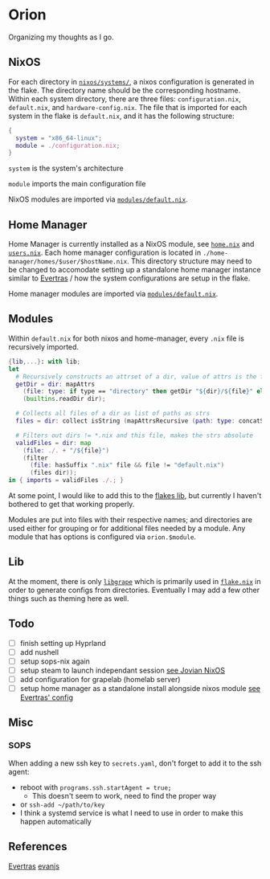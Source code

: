 # Orion

Organizing my thoughts as I go.

## NixOS

For each directory in [`nixos/systems/`](./nixos/systems), a nixos configuration is generated in the flake. The directory name should be the corresponding hostname. Within each system directory, there are three files: `configuration.nix`, `default.nix`, and `hardware-config.nix`. The file that is imported for each system in the flake is `default.nix`, and it has the following structure:

```nix
{
  system = "x86_64-linux";
  module = ./configuration.nix;
}
```

`system` is the system's architecture

`module` imports the main configuration file

NixOS modules are imported via [`modules/default.nix`](./nixos/modules/default.nix).

## Home Manager

Home Manager is currently installed as a NixOS module, see [`home.nix`](./nixos/modules/home.nix) and [`users.nix`](./nixos/modules/users.nix). Each home manager configuration is located in `./home-manager/homes/$user/$hostName.nix`. This directory structure may need to be changed to accomodate setting up a standalone home manager instance similar to [Evertras](https://github.com/Evertras/nix-systems) / how the system configurations are setup in the flake.

Home manager modules are imported via [`modules/default.nix`](./home-manager/modules/default.nix).

## Modules

Within `default.nix` for both nixos and home-manager, every `.nix` file is recursively imported.

```nix
{lib,...}: with lib;
let
  # Recursively constructs an attrset of a dir, value of attrs is the filetype
  getDir = dir: mapAttrs
    (file: type: if type == "directory" then getDir "${dir}/${file}" else type)
    (builtins.readDir dir);

  # Collects all files of a dir as list of paths as strs
  files = dir: collect isString (mapAttrsRecursive (path: type: concatStringsSep "/" path) (getDir dir));

  # Filters out dirs != *.nix and this file, makes the strs absolute
  validFiles = dir: map
    (file: ./. + "/${file}")
    (filter
      (file: hasSuffix ".nix" file && file != "default.nix")
      (files dir));
in { imports = validFiles ./.; }
```

At some point, I would like to add this to the [flakes lib](./lib/grapelib/default.nix), but currently I haven't bothered to get that working properly.

Modules are put into files with their respective names; and directories are used either for grouping or for additional files needed by a module. Any module that has options is configured via `orion.$module`.

## Lib

At the moment, there is only [`libgrape`](./lib/libgrape/default.nix) which is primarily used in [`flake.nix`](./flake.nix) in order to generate configs from directories. Eventually I may add a few other things such as theming here as well.

## Todo

- [ ] finish setting up Hyprland
- [ ] add nushell
- [ ] setup sops-nix again
- [ ] setup steam to launch independant session [see Jovian NixOS](https://github.com/Jovian-Experiments/Jovian-NixOS)
- [ ] add configuration for grapelab (homelab server)
- [ ] setup home manager as a standalone install alongside nixos module [see Evertras' config](https://github.com/Evertras/nix-systems)

## Misc

### SOPS

When adding a new ssh key to `secrets.yaml`, don't forget to add it to the ssh agent:

- reboot with `programs.ssh.startAgent = true;`
    - This doesn't seem to work, need to find the proper way
- or `ssh-add ~/path/to/key`
- I think a systemd service is what I need to use in order to make this happen automatically

## References

[Evertras](https://github.com/Evertras/nix-systems)
[evanjs](https://github.com/evanjs/nixos_cfg)
